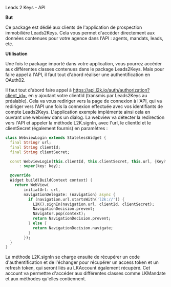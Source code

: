 Leads 2 Keys - API

**But**

Ce package est dédié aux clients de l'application de prospection immobilière Leads2Keys. Cela vous permet d'accéder directement aux données contenues pour votre agence dans l'API : agents, mandats, leads, etc.

**Utilisation**

Une fois le package importé dans votre application, vous pourrez accéder aux différentes classes contenues dans le package Leads2Keys. Mais pour faire appel à l'API, il faut tout d'abord réaliser une authentification en OAuth02.

Il faut tout d'abord faire appel à https://api.l2k.io/auth/authorization?client_id=, en y ajoutant votre clientId (transmis par Leads2Keys au préalable). Cela va vous rediriger vers la page de connexion à l'API, qui va rediriger vers l'API une fois la connexion effectuée avec vos identifiants de compte Leads2Keys. L'application exemple implémente ainsi cela en ouvrant une webview dans un dialog. La webview va détecter la redirection vers l'API et appeler la méthode L2K.signIn, avec l'url, le clientId et le clientSecret (également fournis) en paramètres :

```dart
class WebviewLogin extends StatelessWidget {
  final String? url;
  final String clientId;
  final String clientSecret;

  const WebviewLogin(this.clientId, this.clientSecret, this.url, {Key? key})
      : super(key: key);

  @override
  Widget build(BuildContext context) {
    return WebView(
        initialUrl: url,
        navigationDelegate: (navigation) async {
          if (navigation.url.startsWith('l2k://')) {
            L2K().signIn(navigation.url, clientId, clientSecret);
            NavigationDecision.prevent;
            Navigator.pop(context);
            return NavigationDecision.prevent;
          } else {
            return NavigationDecision.navigate;
          }
        });
  }
}
```

La méthode L2K.signIn se charge ensuite de récupérer un code d'authentification et de l'échanger pour récupérer un access token et un refresh token, qui seront liés au LKAccount également récupéré. Cet account va permettre d'accéder aux différentes classes comme LKMandate et aux méthodes qu'elles contiennent.